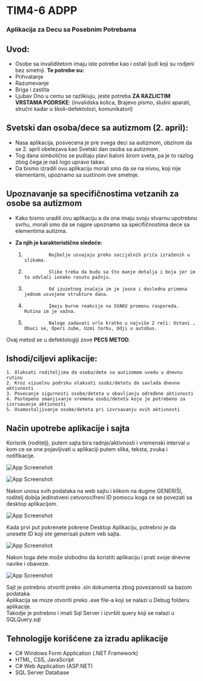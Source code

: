 # TIM4-6 ADPP

<h3>Aplikacija za Decu sa Posebnim Potrebama</h3>

## Uvod:

-   Osobe sa invaliditetom imaju iste potrebe kao i ostali ljudi koji su rodjeni bez smetnji.
    **Te potrebe su:**
-   Prihvatanje
-   Razumevanje
-   Briga i zastita
-   Ljubav
    Ono u cemu se razlikiuju, jeste potreba **ZA RAZLICTIM VRSTAMA PODRSKE**: (invalidska kolica, Brajevo pismo, slušni aparati, stručni kadar u školi-defektolozi, komunikatori)

## Svetski dan osoba/dece sa autizmom (2. april):

-   Nasa aplikacija, posvecena je pre svega deci sa autizmom, obzirom da se 2. april obelezava kao Svetski dan osoba sa autizmom.
-   Tog dana simbolično se puštaju plavi baloni širom sveta, pa je to razlog zbog čega je naš logo upravo takav.
-   Da bismo izradili ovu aplikaciju morali smo da se na nivou, koji nije elementarni, upoznamo sa sustinom ove smetnje.

## Upoznavanje sa specifičnostima vetzanih za osobe sa autizmom

-   Kako bismo uradili ovu aplikaciju a da ona imaju svoju stvarnu upotrebnu svrhu, morali smo da se najpre upoznamo sa specifičnostima dece sa elementima autizma.

-   **Za njih je karakteristično sledeće:**
    1.              Najbolje usvajaju preko socijalnih priča izraženih u slikama.
    2.              Slike treba da budu sa što manje detalja i boja jer im to odvlači ionako rasutu pažnju.
    3.              Od izuzetnog značaja im je jasna i dosledna primena jednom usvojene strukture dana.
    4.              Imaju burne reakcije na SVAKU promenu rasporeda. Rutina im je važna.
    5.              Naloge zadavati vrlo kratko u najviše 2 reči: Ustani , Obuci se, Operi zube, Uzmi torbu, Udji u autobus.

Ovaj metod se u defektologiji zove **PECS METOD**.

## Ishodi/ciljevi aplikacije:

    1. Olaksati roditeljima da osobu/dete sa autizomom uvedu u dnevnu rutinu
    2. Kroz vizuelnu podrsku olaksati osobi/detetu da savlada dnevne aktivnosti
    3. Povecanje sigurnosti osobe/deteta u obavljanju određene aktivnosti
    4. Postepeno smanjivanje vremena osobi/detetu koje je potrebeno za izvrsavanje aktivnosti
    5. Osamostaljivanje osobe/deteta pri izvrsavanju ovih aktivnosti

## Način upotrebe aplikacije i sajta

Korisnik (roditelj), putem sajta bira radnje/aktivnosti i vremenski interval u kom ce se one
pojavljivati u aplikaciji putem slika, teksta, zvuka i notifikacije.

![App Screenshot](https://raw.githubusercontent.com/pavlemmm/ADPP/master/Tutorijal_u_slikama/Slika1.png)

![App Screenshot](https://raw.githubusercontent.com/pavlemmm/ADPP/master/Tutorijal_u_slikama/Slika2.png)

Nakon unosa svih podataka na web sajtu i klikom na dugme GENERIŠI, roditelj dobija jedinstveni cetvorocifreni ID
pomocu koga ce se povezati sa desktop aplikacijom.

![App Screenshot](https://raw.githubusercontent.com/pavlemmm/ADPP/master/Tutorijal_u_slikama/Slika3.png)

Kada prvi put pokrenete pokrene Desktop Aplikaciju, potrebno je da unesete ID koji ste generisali putem veb sajta.

![App Screenshot](https://raw.githubusercontent.com/pavlemmm/ADPP/master/Tutorijal_u_slikama/Slika4.png)

Nakon toga dete može slobodno da koristiti aplikaciju i prati svoje dnevne navike i obaveze.

![App Screenshot](https://raw.githubusercontent.com/pavlemmm/ADPP/master/Tutorijal_u_slikama/Slika5.png)

Sajt je potrebno otvoriti preko .sln dokumenta zbog povezanosti sa bazom podataka.<br>
Aplikacija se moze otvoriti preko .exe file-a koji se nalazi u Debug folderu aplikacije.<br>
Takodje je potrebno i imati Sql Server i izvršiti query koji se nalazi u SQLQuery.sql<br>

## Tehnologije korišćene za izradu aplikacije

-   C# Windows Form Application (.NET Framework)
-   HTML, CSS, JavaScript
-   C# Web Application (ASP.NET)
-   SQL Server Database
